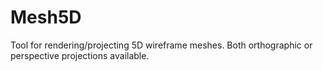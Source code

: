 # Mesh5D

Tool for rendering/projecting 5D wireframe meshes. Both orthographic or perspective projections available.
